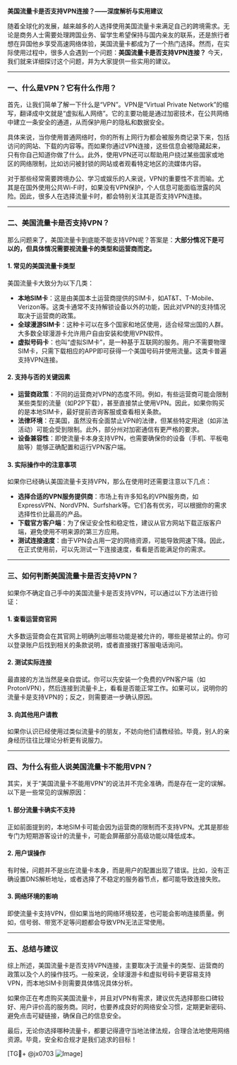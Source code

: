 **美国流量卡是否支持VPN连接？——深度解析与实用建议**

随着全球化的发展，越来越多的人选择使用美国流量卡来满足自己的跨境需求。无论是商务人士需要处理跨国业务、留学生希望保持与国内亲友的联系，还是旅行者想在异国他乡享受高速网络体验，美国流量卡都成为了一个热门选择。然而，在实际使用过程中，很多人会遇到一个问题：**美国流量卡是否支持VPN连接？** 今天，我们就来详细探讨这个问题，并为大家提供一些实用的建议。

---

### **一、什么是VPN？它有什么作用？**

首先，让我们简单了解一下什么是“VPN”。VPN是“Virtual Private Network”的缩写，翻译成中文就是“虚拟私人网络”。它的主要功能是通过加密技术，在公共网络中建立一条安全的通道，从而保护用户的隐私和数据安全。

具体来说，当你使用普通网络时，你的所有上网行为都会被服务商记录下来，包括访问的网站、下载的内容等。而如果你通过VPN连接，这些信息会被隐藏起来，只有你自己知道你做了什么。此外，使用VPN还可以帮助用户绕过某些国家或地区的网络限制，比如访问被封锁的网站或者观看特定地区的流媒体内容。

对于那些经常需要跨境办公、学习或娱乐的人来说，VPN的重要性不言而喻。尤其是在国外使用公共Wi-Fi时，如果没有VPN保护，个人信息可能面临泄露的风险。因此，很多人在选择流量卡时，都会特别关注其是否支持VPN连接。

---

### **二、美国流量卡是否支持VPN？**

那么问题来了，美国流量卡到底能不能支持VPN呢？答案是：**大部分情况下是可以的，但具体情况需要视流量卡的类型和运营商而定。**

#### **1. 常见的美国流量卡类型**
美国流量卡大致分为以下几类：
- **本地SIM卡**：这是由美国本土运营商提供的SIM卡，如AT&T、T-Mobile、Verizon等。这类卡通常不支持解锁设备以外的功能，因此对VPN的支持情况取决于运营商的政策。
- **全球漫游SIM卡**：这种卡可以在多个国家和地区使用，适合经常出国的人群。大多数全球漫游卡允许用户自由安装和使用VPN软件。
- **虚拟号码卡**：也叫“虚拟SIM卡”，是一种基于互联网的服务。用户不需要物理SIM卡，只需下载相应的APP即可获得一个美国号码并使用流量。这类卡普遍支持VPN连接。

#### **2. 支持与否的关键因素**
- **运营商政策**：不同的运营商对VPN的态度不同。例如，有些运营商可能会限制某些类型的流量（如P2P下载），甚至直接禁止使用VPN。因此，如果你购买的是本地SIM卡，最好提前咨询客服或查看相关条款。
- **法律环境**：在美国，虽然没有全面禁止VPN的法律，但某些特定用途（如非法活动）可能会受到限制。此外，部分州对加密通信有更严格的要求。
- **设备兼容性**：即使流量卡本身支持VPN，也需要确保你的设备（手机、平板电脑等）能够正确配置和运行VPN客户端。

#### **3. 实际操作中的注意事项**
如果你已经确认美国流量卡支持VPN，那么在使用时还需要注意以下几点：
- **选择合适的VPN服务提供商**：市场上有许多知名的VPN服务商，如ExpressVPN、NordVPN、Surfshark等。它们各有优劣，可以根据你的需求选择性价比最高的产品。
- **下载官方客户端**：为了保证安全性和稳定性，建议从官方网站下载正版客户端，避免使用不明来源的第三方应用。
- **测试连接速度**：由于VPN会占用一定的网络资源，可能导致网速下降。因此，在正式使用前，可以先测试一下连接速度，看看是否能满足你的需求。

---

### **三、如何判断美国流量卡是否支持VPN？**

如果你不确定自己手中的美国流量卡是否支持VPN，可以通过以下方法进行验证：

#### **1. 查看运营商官网**
大多数运营商会在其官网上明确列出哪些功能是被允许的，哪些是被禁止的。你可以登录账户后找到相关的条款说明，或者直接拨打客服电话询问。

#### **2. 测试实际连接**
最直接的方法当然是亲自尝试。你可以先安装一个免费的VPN客户端（如ProtonVPN），然后连接到流量卡上，看看是否能正常工作。如果可以，说明你的流量卡是支持VPN的；反之，则需要进一步确认原因。

#### **3. 向其他用户请教**
如果你认识已经使用过类似流量卡的朋友，不妨向他们请教经验。毕竟，别人的亲身经历往往比理论分析更有说服力。

---

### **四、为什么有些人说美国流量卡不能用VPN？**

其实，关于“美国流量卡不能用VPN”的说法并不完全准确，而是存在一定的误解。以下是一些常见的误解原因：

#### **1. 部分流量卡确实不支持**
正如前面提到的，本地SIM卡可能会因为运营商的限制而不支持VPN。尤其是那些专门为短期游客设计的流量卡，可能会屏蔽部分高级功能以降低成本。

#### **2. 用户误操作**
有时候，问题并不是出在流量卡本身，而是用户的配置出现了错误。比如，没有正确设置DNS解析地址，或者选择了不稳定的服务器节点，都可能导致连接失败。

#### **3. 网络环境的影响**
即使流量卡支持VPN，但如果当地的网络环境较差，也可能会影响连接质量。例如，信号弱、带宽不足等问题都会导致VPN无法正常使用。

---

### **五、总结与建议**

综上所述，美国流量卡是否支持VPN连接，主要取决于流量卡的类型、运营商的政策以及个人的操作技巧。一般来说，全球漫游卡和虚拟号码卡更容易支持VPN，而本地SIM卡则需要具体情况具体分析。

如果你正在考虑购买美国流量卡，并且对VPN有需求，建议优先选择那些口碑较好、用户评价高的服务商。同时，也要养成良好的网络安全习惯，定期更新密码、避免点击可疑链接，确保自己的信息安全。

最后，无论你选择哪种流量卡，都要记得遵守当地法律法规，合理合法地使用网络资源。毕竟，安全和合规才是我们追求的目标！

[TG💪+ @jx0703 ![Image](https://github.com/user-attachments/assets/dbca1d08-cadb-493c-b0ec-ad6f7a83f270)]